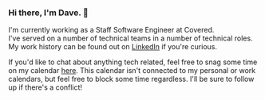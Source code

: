 ### Hi there, I'm Dave. 👋 
I'm currently working as a Staff Software Engineer at Covered.   
I've served on a number of technical teams in a number of technical roles.
My work history can be found out on [LinkedIn](https://www.linkedin.com/in/dashah/) if you're curious.

If you'd like to chat about anything tech related, feel free to snag some time on my calendar [here](https://daveshah.youcanbook.me/). This calendar isn't connected to my personal or work calendars, but feel free to block some time regardless. I'll be sure to follow up if there's a conflict!


